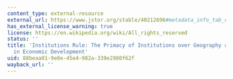 ```yaml
---
content_type: external-resource
external_url: https://www.jstor.org/stable/40212696#metadata_info_tab_contents
has_external_license_warning: true
license: https://en.wikipedia.org/wiki/All_rights_reserved
status: ''
title: 'Institutions Rule: The Primacy of Institutions over Geography and Integration
  in Economic Development'
uid: 88beaa01-9e0e-45e4-982a-339e2980f62f
wayback_url: ''
---
```

